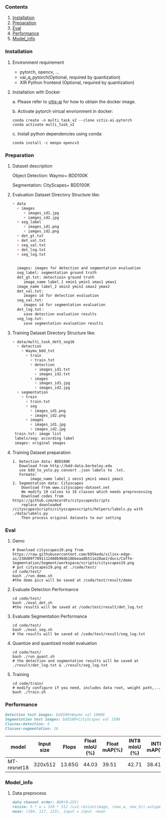 ### Contents
1. [Installation](#installation)
2. [Preparation](#preparation)
3. [Eval](#eval)
4. [Performance](#performance)
5. [Model_info](#model_info)

### Installation
1. Environment requirement
    - pytorch, opencv, ...
    - vai_q_pytorch(Optional, required by quantization)
    - XIR Python frontend (Optional, required by quantization)

2. Installation with Docker

   a. Please refer to [vitis-ai](https://github.com/Xilinx/Vitis-AI/tree/master/) for how to obtain the docker image.

   b. Activate pytorch virtual envrionment in docker:
   ```shell
   conda create -n multi_task_v2 --clone vitis-ai-pytorch
   conda activate multi_task_v2
   ```
   c. Install python dependencies using conda:
   ```shell
   conda install -c menpo opencv3
   ```
   
### Preparation

1. Dataset description

   Object Detection: Waymo+ BDD100K

   Segmentation: CityScapes+ BDD100K

2. Evaluation Dataset Directory Structure like:
   ```markdown
   + data
     + images
        + images_id1.jpg
        + iamges_id2.jpg
     + seg_label
        + images_id1.png
        + iamges_id2.png
     + det_gt.txt
     + det_val.txt
     + seg_val.txt
     + det_log.txt
     + seg_log.txt
     
     
     images: images for detection and segmentation evaluation
     seg_label: segmentation ground truth
     det_gt.txt: detectioin ground truth
        image_name label_1 xmin1 ymin1 xmax1 ymax1
     image_name label_2 xmin2 ymin2 xmax2 ymax2
     det_val.txt:
        images id for detection evaluation
     seg_val.txt:
        images id for segmentation evaluation
     det_log.txt：
        save detection evaluation results
     seg_log.txt:
        save segmentation evaluation results
   ```
3. Training Dataset Directory Structure like:
   ```markdown
   + data/multi_task_det5_seg16
     + detection
       + Waymo_bdd_txt
         + train
           + train.txt
           + detection
             + images_id1.txt
             + images_id2.txt
           + images
             + images_id1.jpg
             + images_id2.jpg
     + segmentation
       + train
         + train.txt
         + seg
           + images_id1.png
           + images_id2.png
         + images
           + images_id1.jpg
           + images_id2.jpg
    train.txt: image list
    labels/seg: according label
    images: original images
   ```
4. Training Dataset preparation
    ```    
    1. Detection data: BDD100K
       Download from http://bdd-data.berkeley.edu
       use bdd_to_yolo.py convert .json labels to .txt.
       Formate:
            image_name label_1 xmin1 ymin1 xmax1 ymax1
    2. Segmentation data: Cityscapes
        Download from www.cityscapes-dataset.net
        We modify 19 calses to 16 classes which needs preprocessing
        Download codes from https://github.com/mcordts/cityscapesScripts
        replace downloaded /cityscapesScripts/cityscapesscripts/helpers/labels.py with ./data/labels.py
        Then process original datasets to our setting

    ```   
   
### Eval

1. Demo

   ```shell
   # Download cityscapes19.png from https://raw.githubusercontent.com/695kede/xilinx-edge-ai/230d89f7891112d60b98db18bbeaa8b511e28ae2/docs/Caffe-Segmentation/Segment/workspace/scripts/cityscapes19.png
   # put cityscapes19.png at ./code/test/
   cd code/test/
   bash ./run_demo.sh
   #the demo pics will be saved at /code/test/result/demo
   ```

2. Evaluate Detection Performance

   ```shell
   cd code/test/
   bash ./eval_det.sh
   #the results will be saved at /code/test/result/det_log.txt
   ```

3. Evaluate Segmentation Performance

   ```shell
   cd code/test/
   bash ./eval_seg.sh
   # the results will be saved at /code/test/result/seg_log.txt
   ```

4. Quantize and quantized model evaluation
   ```shell
   cd code/test/
   bash ./run_quant.sh
   # the detection and segmentation results will be saved at ./result/det_log.txt & ./result/seg_log.txt
   ```

5. Training
   ```shell
   cd code/train/
   # modify configure if you need, includes data root, weight path,...
   bash ./train.sh
   ```

### Performance

   ```markdown
Detection test images: bdd100+Waymo val 10000
Segmentation test images: bdd100+CityScapes val 1500
Classes-detection: 4
Classes-segmentation: 16
   ```
| model | Input size | Flops |Float mIoU (%) | Float mAP(%) | INT8 mIoU (%) | INT8 mAP(%) |
|-------|---------------|-------------|-------------|-------------|---------------|-------------|
| MT-resnet18 | 320x512 | 13.65G | 44.03 | 39.51 |42.71 | 38.41 |

### Model_info 

1. Data preprocess 

   ```markdown
   data channel order: BGR(0~255)                  
   resize: h * w = 320 * 512 (cv2.resize(image, (new_w, new_h)).astype(np.float32))
   mean: (104, 117, 123), input = input -mean
   ```

   

